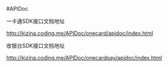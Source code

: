 #APIDoc



一卡通SDK接口文档地址

http://kizina.coding.me/APIDoc/onecard/apidoc/index.html



收银台SDK接口文档地址

http://kizina.coding.me/APIDoc/onecardpay/apidoc/index.html